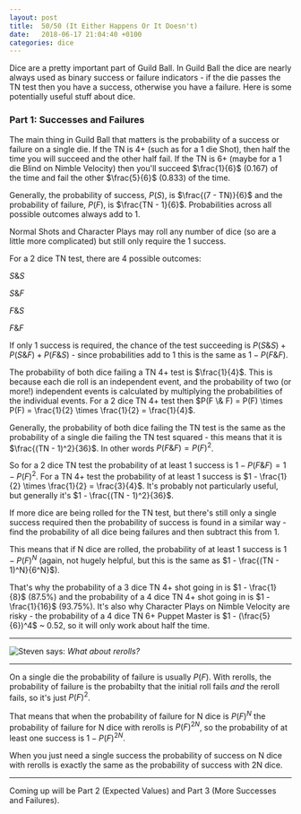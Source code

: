 ```yaml
---
layout: post
title:  50/50 (It Either Happens Or It Doesn't)
date:   2018-06-17 21:04:40 +0100
categories: dice
---
```


<script type="text/javascript">
  window.MathJax = {
    tex2jax: {
      inlineMath: [ ['$','$'], ["\\(","\\)"] ],
      processEscapes: true
    }
  };
</script>
  
<script src='https://cdnjs.cloudflare.com/ajax/libs/mathjax/2.7.4/latest.js?config=TeX-MML-AM_CHTML' async></script>

Dice are a pretty important part of Guild Ball. In Guild Ball the dice are nearly always used as binary success or failure indicators - if the die passes the TN test then you have a success, otherwise you have a failure. Here is some potentially useful stuff about dice.

### Part 1: Successes and Failures

The main thing in Guild Ball that matters is the probability of a success or failure on a single die. If the TN is 4+ (such as for a 1 die Shot), then half the time you will succeed and the other half fail. If the TN is 6+ (maybe for a 1 die Blind on Nimble Velocity) then you'll succeed $\frac{1}{6}$ (0.167) of the time and fail the other $\frac{5}{6}$ (0.833) of the time.

Generally, the probability of success, $P(S)$, is $\frac{(7 - TN)}{6}$ and the probability of failure, $P(F)$, is $\frac{TN - 1}{6}$. Probabilities across all possible outcomes always add to 1.

Normal Shots and Character Plays may roll any number of dice (so are a little more complicated) but still only require the 1 success.

For a 2 dice TN test, there are 4 possible outcomes:

$S \& S$

$S \& F$

$F \& S$

$F \& F$

If only 1 success is required, the chance of the test succeeding is $P(S \& S) + P(S \& F) + P(F \& S)$ - since probabilities add to 1 this is the same as $1 - P(F \& F)$.

The probability of both dice failing a TN 4+ test is $\frac{1}{4}$. This is because each die roll is an independent event, and the probability of two (or more!) independent events is calculated by multiplying the probabilities of the individual events. For a 2 dice TN 4+ test then $P(F \& F) = P(F) \times P(F) = \frac{1}{2} \times \frac{1}{2} = \frac{1}{4}$.

Generally, the probability of both dice failing the TN test is the same as the probability of a single die failing the TN test squared - this means that it is $\frac{(TN - 1)^2}{36}$. In other words $P(F \& F) = P(F)^2$.

So for a 2 dice TN test the probability of at least 1 success is $1 - P(F \& F) = 1 - P(F)^2$. For a TN 4+ test the probability of at least 1 success is $1 - \frac{1}{2} \times \frac{1}{2} = \frac{3}{4}$. It's probably not particularly useful, but generally it's $1 - \frac{(TN - 1)^2}{36}$.

If more dice are being rolled for the TN test, but there's still only a single success required then the probability of success is found in a similar way - find the probability of all dice being failures and then subtract this from 1.

This means that if N dice are rolled, the probability of at least 1 success is $1 - P(F)^N$ (again, not hugely helpful, but this is the same as $1 - \frac{(TN - 1)^N}{6^N}$).

That's why the probability of a 3 dice TN 4+ shot going in is $1 - \frac{1}{8}$ (87.5%) and the probability of a 4 dice TN 4+ shot going in is $1 - \frac{1}{16}$ (93.75%). It's also why Character Plays on Nimble Velocity are risky - the probability of a 4 dice TN 6+ Puppet Master is $1 - (\frac{5}{6})^4$ ~ 0.52, so it will only work about half the time.

***

![Steven][seagull] says: _What about rerolls?_

***

On a single die the probability of failure is usually $P(F)$. With rerolls, the probability of failure is the probabilty that the initial roll fails *and* the reroll fails, so it's just $P(F)^2$.

That means that when the probability of failure for N dice is $P(F)^{N}$ the probability of failure for N dice with rerolls is $P(F)^{2N}$, so the probability of at least one success is $1 - P(F)^{2N}$.

When you just need a single success the probability of success on N dice with rerolls is exactly the same as the probability of success with 2N dice.

***

Coming up will be Part 2 (Expected Values) and Part 3 (More Successes and Failures).

[seagull]: seagull.png

